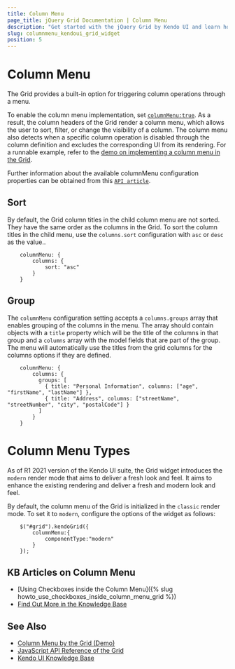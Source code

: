 ```yaml
---
title: Column Menu
page_title: jQuery Grid Documentation | Column Menu
description: "Get started with the jQuery Grid by Kendo UI and learn how to enable its column menu."
slug: columnmenu_kendoui_grid_widget
position: 5
---
```


# Column Menu

The Grid provides a built-in option for triggering column operations through a menu.

To enable the column menu implementation, set [`columnMenu:true`](/api/javascript/ui/grid/configuration/columnmenu). As a result, the column headers of the Grid render a column menu, which allows the user to sort, filter, or change the visibility of a column. The column menu also detects when a specific column operation is disabled through the column definition and excludes the corresponding UI from its rendering. For a runnable example, refer to the [demo on implementing a column menu in the Grid](https://demos.telerik.com/kendo-ui/grid/column-menu).

Further information about the available columnMenu configuration properties can be obtained from this [`API article`](/api/javascript/ui/grid/configuration/columnmenu).


## Sort

By default, the Grid column titles in the child column menu are not sorted. They have the same order as the columns in the Grid. To sort the column titles in the child menu, use the `columns.sort` configuration with `asc` or `desc` as the value..

```
    columnMenu: {
        columns: {
            sort: "asc"
        }
    }
```

## Group

The `columnMenu` configuration setting accepts a `columns.groups` array that enables grouping of the columns in the menu. The array should contain objects with a `title` property which will be the title of the columns in that group and a `columns` array with the model fields that are part of the group. The menu will automatically use the titles from the grid columns for the columns options if they are defined.

```
    columnMenu: {
        columns: {
          groups: [
            { title: "Personal Information", columns: ["age", "firstName", "lastName"] },
            { title: "Address", columns: ["streetName", "streetNumber", "city", "postalCode"] }
          ]
        }
    }
```

# Column Menu Types

As of R1 2021 version of the Kendo UI suite, the Grid widget introduces the `modern` render mode that aims to deliver a fresh look and feel. It aims to enhance the existing rendering and deliver a fresh and modern look and feel. 

By default, the column menu of the Grid is initialized in the `classic` render mode. To set it to `modern`, configure the options of the widget as follows:

```
    $("#grid").kendoGrid({
        columnMenu:{
            componentType:"modern"
        }
    });
```

## KB Articles on Column Menu

* [Using Checkboxes inside the Column Menu]({% slug howto_use_checkboxes_inside_column_menu_grid %})
* [Find Out More in the Knowledge Base](/knowledge-base)

## See Also

* [Column Menu by the Grid (Demo)](https://demos.telerik.com/kendo-ui/grid/column-menu)
* [JavaScript API Reference of the Grid](/api/javascript/ui/grid)
* [Kendo UI Knowledge Base](/knowledge-base)
